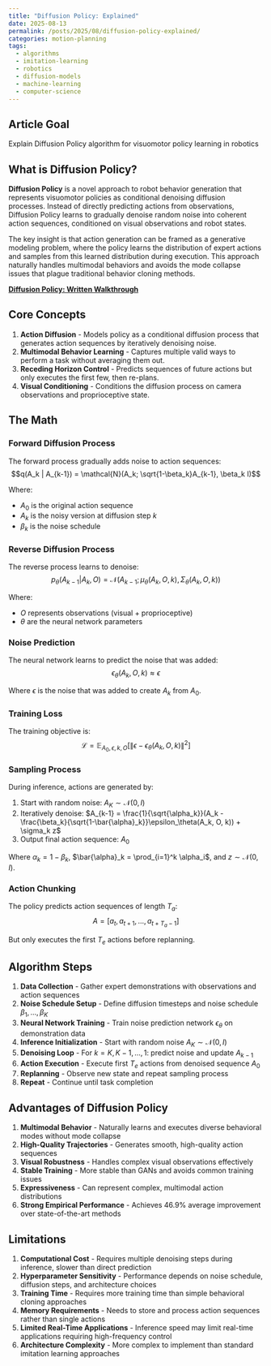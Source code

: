 ```yaml
---
title: "Diffusion Policy: Explained"
date: 2025-08-13
permalink: /posts/2025/08/diffusion-policy-explained/
categories: motion-planning
tags:
  - algorithms
  - imitation-learning
  - robotics
  - diffusion-models
  - machine-learning
  - computer-science
---
```



## Article Goal
Explain Diffusion Policy algorithm for visuomotor policy learning in robotics

## What is Diffusion Policy?
**Diffusion Policy** is a novel approach to robot behavior generation that represents visuomotor policies as conditional denoising diffusion processes. Instead of directly predicting actions from observations, Diffusion Policy learns to gradually denoise random noise into coherent action sequences, conditioned on visual observations and robot states.

The key insight is that action generation can be framed as a generative modeling problem, where the policy learns the distribution of expert actions and samples from this learned distribution during execution. This approach naturally handles multimodal behaviors and avoids the mode collapse issues that plague traditional behavior cloning methods.

**[Diffusion Policy: Written Walkthrough](/files/Diffusion_Policy.pdf)**

## Core Concepts
1. **Action Diffusion** - Models policy as a conditional diffusion process that generates action sequences by iteratively denoising noise.
2. **Multimodal Behavior Learning** - Captures multiple valid ways to perform a task without averaging them out.
3. **Receding Horizon Control** - Predicts sequences of future actions but only executes the first few, then re-plans.
4. **Visual Conditioning** - Conditions the diffusion process on camera observations and proprioceptive state.

## The Math

### Forward Diffusion Process
The forward process gradually adds noise to action sequences:
$$q(A_k | A_{k-1}) = \mathcal{N}(A_k; \sqrt{1-\beta_k}A_{k-1}, \beta_k I)$$

Where:
- $A_0$ is the original action sequence
- $A_k$ is the noisy version at diffusion step $k$
- $\beta_k$ is the noise schedule

### Reverse Diffusion Process
The reverse process learns to denoise:
$$p_\theta(A_{k-1} | A_k, O) = \mathcal{N}(A_{k-1}; \mu_\theta(A_k, O, k), \Sigma_\theta(A_k, O, k))$$

Where:
- $O$ represents observations (visual + proprioceptive)
- $\theta$ are the neural network parameters

### Noise Prediction
The neural network learns to predict the noise that was added:
$$\epsilon_\theta(A_k, O, k) \approx \epsilon$$

Where $\epsilon$ is the noise that was added to create $A_k$ from $A_0$.

### Training Loss
The training objective is:
$$\mathcal{L} = \mathbb{E}_{A_0, \epsilon, k, O} \left[ \|\epsilon - \epsilon_\theta(A_k, O, k)\|^2 \right]$$

### Sampling Process
During inference, actions are generated by:
1. Start with random noise: $A_K \sim \mathcal{N}(0, I)$
2. Iteratively denoise: $A_{k-1} = \frac{1}{\sqrt{\alpha_k}}(A_k - \frac{\beta_k}{\sqrt{1-\bar{\alpha}_k}}\epsilon_\theta(A_k, O, k)) + \sigma_k z$
3. Output final action sequence: $A_0$

Where $\alpha_k = 1 - \beta_k$, $\bar{\alpha}_k = \prod_{i=1}^k \alpha_i$, and $z \sim \mathcal{N}(0, I)$.

### Action Chunking
The policy predicts action sequences of length $T_a$:
$$A = [a_t, a_{t+1}, ..., a_{t+T_a-1}]$$

But only executes the first $T_e$ actions before replanning.

## Algorithm Steps
1. **Data Collection** - Gather expert demonstrations with observations and action sequences
2. **Noise Schedule Setup** - Define diffusion timesteps and noise schedule $\beta_1, ..., \beta_K$
3. **Neural Network Training** - Train noise prediction network $\epsilon_\theta$ on demonstration data
4. **Inference Initialization** - Start with random noise $A_K \sim \mathcal{N}(0, I)$
5. **Denoising Loop** - For $k = K, K-1, ..., 1$: predict noise and update $A_{k-1}$
6. **Action Execution** - Execute first $T_e$ actions from denoised sequence $A_0$
7. **Replanning** - Observe new state and repeat sampling process
8. **Repeat** - Continue until task completion



## Advantages of Diffusion Policy
1. **Multimodal Behavior** - Naturally learns and executes diverse behavioral modes without mode collapse
2. **High-Quality Trajectories** - Generates smooth, high-quality action sequences
3. **Visual Robustness** - Handles complex visual observations effectively
4. **Stable Training** - More stable than GANs and avoids common training issues
5. **Expressiveness** - Can represent complex, multimodal action distributions
6. **Strong Empirical Performance** - Achieves 46.9% average improvement over state-of-the-art methods

## Limitations
1. **Computational Cost** - Requires multiple denoising steps during inference, slower than direct prediction
2. **Hyperparameter Sensitivity** - Performance depends on noise schedule, diffusion steps, and architecture choices
3. **Training Time** - Requires more training time than simple behavioral cloning approaches
4. **Memory Requirements** - Needs to store and process action sequences rather than single actions
5. **Limited Real-Time Applications** - Inference speed may limit real-time applications requiring high-frequency control
6. **Architecture Complexity** - More complex to implement than standard imitation learning approaches